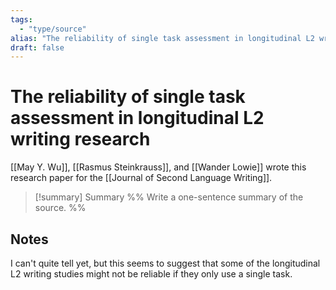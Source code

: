```yaml
---
tags:
  - "type/source"
alias: "The reliability of single task assessment in longitudinal L2 writing research"
draft: false
---
```

# The reliability of single task assessment in longitudinal L2 writing research
[[May Y. Wu]], [[Rasmus Steinkrauss]], and [[Wander Lowie]] wrote this research paper for the [[Journal of Second Language Writing]].

> [!summary] Summary
> %% Write a one-sentence summary of the source. %%

## Notes
I can't quite tell yet, but this seems to suggest that some of the longitudinal L2 writing studies might not be reliable if they only use a single task.  